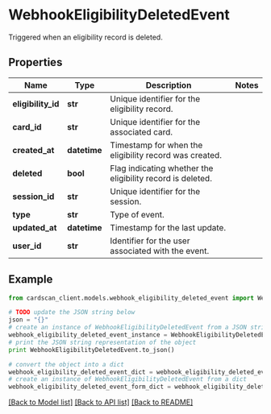 # WebhookEligibilityDeletedEvent

Triggered when an eligibility record is deleted.

## Properties
Name | Type | Description | Notes
------------ | ------------- | ------------- | -------------
**eligibility_id** | **str** | Unique identifier for the eligibility record. | 
**card_id** | **str** | Unique identifier for the associated card. | 
**created_at** | **datetime** | Timestamp for when the eligibility record was created. | 
**deleted** | **bool** | Flag indicating whether the eligibility record is deleted. | 
**session_id** | **str** | Unique identifier for the session. | 
**type** | **str** | Type of event. | 
**updated_at** | **datetime** | Timestamp for the last update. | 
**user_id** | **str** | Identifier for the user associated with the event. | 

## Example

```python
from cardscan_client.models.webhook_eligibility_deleted_event import WebhookEligibilityDeletedEvent

# TODO update the JSON string below
json = "{}"
# create an instance of WebhookEligibilityDeletedEvent from a JSON string
webhook_eligibility_deleted_event_instance = WebhookEligibilityDeletedEvent.from_json(json)
# print the JSON string representation of the object
print WebhookEligibilityDeletedEvent.to_json()

# convert the object into a dict
webhook_eligibility_deleted_event_dict = webhook_eligibility_deleted_event_instance.to_dict()
# create an instance of WebhookEligibilityDeletedEvent from a dict
webhook_eligibility_deleted_event_form_dict = webhook_eligibility_deleted_event.from_dict(webhook_eligibility_deleted_event_dict)
```
[[Back to Model list]](../README.md#documentation-for-models) [[Back to API list]](../README.md#documentation-for-api-endpoints) [[Back to README]](../README.md)


